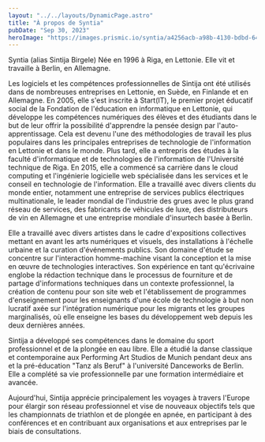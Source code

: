 ```yaml
---
layout: "../../layouts/DynamicPage.astro"
title: "À propos de Syntia"
pubDate: "Sep 30, 2023"
heroImage: "https://images.prismic.io/syntia/a4256acb-a98b-4130-bdbd-646cd6bfb41c_IMG-20230903-WA0012.jpg?auto=compress,format"
---
```


Syntia (alias Sintija Birgele)
Née en 1996 à Riga, en Lettonie. Elle vit et travaille à Berlin, en Allemagne.

Les logiciels et les compétences professionnelles de Sintija ont été utilisés dans de nombreuses entreprises en Lettonie, en Suède, en Finlande et en Allemagne. En 2005, elle s'est inscrite à Start(IT), le premier projet éducatif social de la Fondation de l'éducation en informatique en Lettonie, qui développe les compétences numériques des élèves et des étudiants dans le but de leur offrir la possibilité d'apprendre la pensée design par l'auto-apprentissage. Cela est devenu l'une des méthodologies de travail les plus populaires dans les principales entreprises de technologie de l'information en Lettonie et dans le monde. Plus tard, elle a entrepris des études à la faculté d'informatique et de technologies de l'information de l'Université technique de Riga.
En 2015, elle a commencé sa carrière dans le cloud computing et l'ingénierie logicielle web spécialisée dans les services et le conseil en technologie de l'information. Elle a travaillé avec divers clients du monde entier, notamment une entreprise de services publics électriques multinationale, le leader mondial de l'industrie des grues avec le plus grand réseau de services, des fabricants de véhicules de luxe, des distributeurs de vin en Allemagne et une entreprise mondiale d'insurtech basée à Berlin.

Elle a travaillé avec divers artistes dans le cadre d'expositions collectives mettant en avant les arts numériques et visuels, des installations à l'échelle urbaine et la curation d'événements publics. Son domaine d'étude se concentre sur l'interaction homme-machine visant la conception et la mise en œuvre de technologies interactives.
Son expérience en tant qu'écrivaine englobe la rédaction technique dans le processus de fourniture et de partage d'informations techniques dans un contexte professionnel, la création de contenu pour son site web et l'établissement de programmes d'enseignement pour les enseignants d'une école de technologie à but non lucratif axée sur l'intégration numérique pour les migrants et les groupes marginalisés, où elle enseigne les bases du développement web depuis les deux dernières années.

Sintija a développé ses compétences dans le domaine du sport professionnel et de la plongée en eau libre. Elle a étudié la danse classique et contemporaine aux Performing Art Studios de Munich pendant deux ans et la pré-éducation "Tanz als Beruf" à l'université Danceworks de Berlin. Elle a complété sa vie professionnelle par une formation intermédiaire et avancée.

Aujourd'hui, Sintija apprécie principalement les voyages à travers l'Europe pour élargir son réseau professionnel et vise de nouveaux objectifs tels que les championnats de triathlon et de plongée en apnée, en participant à des conférences et en contribuant aux organisations et aux entreprises par le biais de consultations.